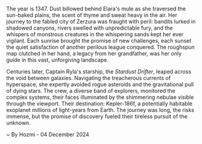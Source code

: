 
The year is 1347.  Dust billowed behind Elara's mule as she traversed the sun-baked plains, the scent of thyme and sweat heavy in the air. Her journey to the fabled city of Zerzura was fraught with peril: bandits lurked in shadowed canyons, rivers swelled with unpredictable fury, and the whispers of monstrous creatures in the whispering sands kept her ever vigilant.  Each sunrise brought the promise of new challenges, each sunset the quiet satisfaction of another perilous league conquered.  The roughspun map clutched in her hand, a legacy from her grandfather, was her only guide in this vast, unforgiving landscape.

Centuries later, Captain Ryla's starship, the *Stardust Drifter*, leaped across the void between galaxies.  Navigating the treacherous currents of hyperspace, she expertly avoided rogue asteroids and the gravitational pull of dying stars. The crew, a diverse band of explorers, monitored the complex systems, their faces illuminated by the shimmering nebulae visible through the viewport.  Their destination: Kepler-186f, a potentially habitable exoplanet millions of light-years from Earth.  The journey was long, the risks immense, but the promise of discovery fueled their tireless pursuit of the unknown.

~ By Hozmi - 04 December 2024
